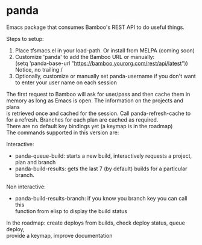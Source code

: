 # panda
Emacs package that consumes Bamboo's REST API to do useful things.

Steps to setup:                                                                    
  1. Place tfsmacs.el in your load-path.  Or install from MELPA (coming soon)      
  2. Customize 'panda' to add the Bamboo URL or manually:                          
     (setq 'panda-base-url "https://bamboo.yourorg.com/rest/api/latest"))          
     Notice, no trailing /                                                            
  3. Optionally, customize or manually set panda-username if you don't want        
     to enter your user name on each session                                       
                                                                                   
  The first request to Bamboo will ask for user/pass and then cache them in        
  memory as long as Emacs is open.  The information on the projects and plans      
  is retrieved once and cached for the session.  Call panda-refresh-cache to       
  for a refresh.  Branches for each plan are cached as required.                   
  There are no default key bindings yet (a keymap is in the roadmap)               
  The commands supported in this version are:                                      
                                                                                   
  Interactive:                                                                     
                                                                                   
  - panda-queue-build: starts a new build, interactively requests a project,         
                       plan and branch                                               
  - panda-build-results: gets the last 7 (by default) builds for a particular        
                         branch.                                                     
                                                                                   
  Non interactive:                                                                 
  - panda-build-results-branch: if you know you branch key you can call this         
                                function from elisp to display the build status      
                                                                                   
  In the roadmap: create deploys from builds, check deploy status, queue deploy,   
                  provide a keymap, improve documentation                          
